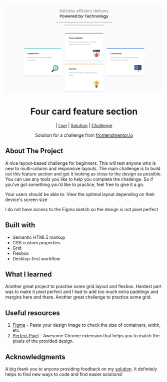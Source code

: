 
![Four card feature section](https://github.com/catherineisonline/four-card-feature-section-frontendmentor/blob/main/images/project%20preview.png?raw=true)


<h1 align="center">Four card feature section</h1>

<div align="center">

| [Live](https://catherineisonline.github.io/four-card-feature-section-frontendmentor)
| [Solution](https://www.frontendmentor.io/solutions/four-card-feature-section-fUDThIzoK)
| [Challenge](https://www.frontendmentor.io/challenges/four-card-feature-section-weK1eFYK)

Solution for a challenge from [frontendmentor.io](https://www.frontendmentor.io/)

</div>

## About The Project

A nice layout-based challenge for beginners. This will test anyone who is new to multi-column and responsive layouts.
The main challenge is to build out this feature section and get it looking as close to the design as possible.
You can use any tools you like to help you complete the challenge. So if you've got something you'd like to practice, feel free to give it a go.

Your users should be able to:
View the optimal layout depending on their device's screen size


I do not have access to the Figma sketch so the design is not pixel perfect




## Built with 

- Semantic HTML5 markup
- CSS custom properties
- Grid
- Flexbox
- Desktop-first workflow

## What I learned

Another great project to practise some grid layout and flexbox. Hardest part was to make it pixel perfect and I had to add too much extra paddings and margins here and there. Another great challenge to practice some grid.
 

## Useful resources

1. [Figma](https://www.figma.com/) - Paste your design image to check the size of containers, width, etc.
2. [Perfect Pixel](https://chrome.google.com/webstore/detail/perfectpixel-by-welldonec/dkaagdgjmgdmbnecmcefdhjekcoceebi) - Awesome Chrome extension that helps you to match the pixels of the provided design.

## Acknowledgments

A big thank you to anyone providing feedback on my [solution](https://www.frontendmentor.io/solutions/four-card-feature-section-fUDThIzoK). It definitely helps to find new ways to code and find easier solutions! 
